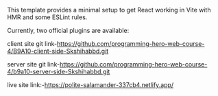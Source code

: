 

This template provides a minimal setup to get React working in Vite with HMR and some ESLint rules.

Currently, two official plugins are available:

client site git link-https://github.com/programming-hero-web-course-4/B9A10-client-side-Skshihabbd.git  

server site git link-https://github.com/programming-hero-web-course-4/b9a10-server-side-Skshihabbd.git 

live site link:-https://polite-salamander-337cb4.netlify.app/
